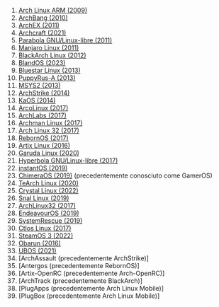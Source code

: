 1.  [Arch Linux ARM (2009)](https://archlinuxarm.org/)
2.  [ArchBang (2010)](https://sourceforge.net/projects/archbang/)
3.  [ArchEX (2011)](https://archex.exton.net/)
4.  [Archcraft (2021)](https://archcraft.io/)
5.  [Parabola GNU/Linux-libre (2011)](https://www.parabola.nu/)
6.  [Manjaro Linux (2011)](https://manjaro.org/)
7.  [BlackArch Linux (2012)](https://blackarch.org/)
8.  [BlandOS (2023)](https://blendos.co/)
9.  [Bluestar Linux (2013)](https://bluestarlinux.org/)
10.  [PuppyRus-A (2013)](https://puppyrus.org/)
11.  [MSYS2 (2013)](https://www.msys2.org/)
12. [ArchStrike (2014)](https://archstrike.org/)
13. [KaOS (2014)](https://kaosx.us/)
14. [ArcoLinux (2017)](https://arcolinux.info/)
15. [ArchLabs (2017)](https://archlabslinux.com/)
16. [Archman Linux (2017)](https://archman.org/)
17. [Arch Linux 32 (2017)](https://archlinux32.org/)
18. [RebornOS (2017)](https://rebornos.org/)
19. [Artix Linux (2016)](https://artixlinux.org/)
20. [Garuda Linux (2020)](https://garudalinux.org/)
21. [Hyperbola GNU/Linux-libre (2017)](https://www.hyperbola.info/)
22. [instantOS (2019)](https://instantos.io/)
23. [ChimeraOS (2019)](https://chimeraos.org/) (precedentemente conosciuto come GamerOS)
24. [TeArch Linux (2020)](https://tearch.github.io/)
25. [Crystal Linux (2022)](https://crystal-arch.github.io/)
26. [Snal Linux (2019)](https://www.snallinux.tk/)
27. [ArchLinux32 (2017)](https://archlinux32.org/)
28. [EndeavourOS (2019)](https://endeavouros.com/)
29. [SystemRescue (2019)](https://www.system-rescue.org/)
30. [Ctlos Linux (2017)](https://ctlos.github.io/)
31. [SteamOS 3 (2022)](https://store.steampowered.com/steamos/)
32. [Obarun (2016)](https://obarun.org/)
33. [UBOS (2021)](https://ubos.net/)
34. [ArchAssault (precedentemente ArchStrike)]
35. [Antergos (precedentemente RebornOS)]
36. [Artix-OpenRC (precedentemente Arch-OpenRC)]
37. [ArchTrack (precedentemente BlackArch)]
38. [PlugApps (precedentemente Arch Linux Mobile)]
39. [PlugBox (precedentemente Arch Linux Mobile)]
